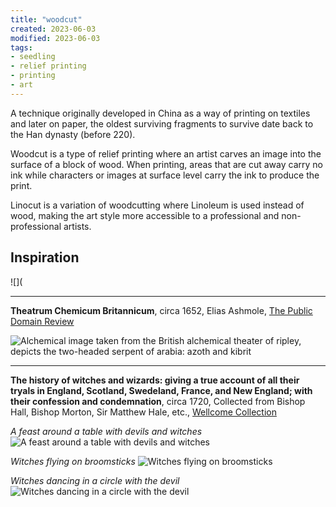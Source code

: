 ```yaml
---
title: "woodcut"
created: 2023-06-03
modified: 2023-06-03
tags:
- seedling
- relief printing
- printing
- art
---
```


A technique originally developed in China as a way of printing on textiles and later on paper, the oldest surviving fragments to survive date back to the Han dynasty (before 220).

Woodcut is a type of relief printing where an artist carves an image into the surface of a block of wood. When printing, areas that are cut away carry no ink while characters or images at surface level carry the ink to produce the print.

Linocut is a variation of woodcutting where Linoleum is used instead of wood, making the art style more accessible to a professional and non-professional artists. 

## Inspiration



![](

---

**Theatrum Chemicum Britannicum**, circa 1652, Elias Ashmole, [The Public Domain Review](https://publicdomainreview.org/collection/theatrum-chemicum)

![Alchemical image taken from the British alchemical theater of ripley, depicts the two-headed serpent of arabia: azoth and kibrit](notes/img/woodcut-1.png)

---

**The history of witches and wizards: giving a true account of all their tryals in England, Scotland, Swedeland, France, and New England; with their confession and condemnation**, circa 1720, Collected from Bishop Hall, Bishop Morton, Sir Matthew Hale, etc., [Wellcome Collection](https://wellcomecollection.org/works/abkab8tq/images?id=a3nuy2zq)

*A feast around a table with devils and witches*
![A feast around a table with devils and witches](notes/img/woodcut-2.png)

*Witches flying on broomsticks*
![Witches flying on broomsticks](notes/img/woodcut-3.png)

*Witches dancing in a circle with the devil*
![Witches dancing in a circle with the devil](notes/img/woodcut-4.png)